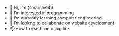 - 👋 Hi, I’m @marshet46
- 👀 I’m interested in programming
- 🌱 I’m currently learning computer engineering
- 💞️ I’m looking to collaborate on website development
- 📫 How to reach me using link

<!---
marshet46/marshet46 is a ✨ special ✨ repository because its `README.md` (this file) appears on your GitHub profile.
You can click the Preview link to take a look at your changes.
--->
